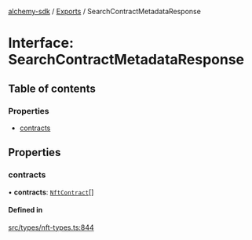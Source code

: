 [alchemy-sdk](../README.md) / [Exports](../modules.md) / SearchContractMetadataResponse

# Interface: SearchContractMetadataResponse

## Table of contents

### Properties

- [contracts](SearchContractMetadataResponse.md#contracts)

## Properties

### contracts

• **contracts**: [`NftContract`](NftContract.md)[]

#### Defined in

[src/types/nft-types.ts:844](https://github.com/alchemyplatform/alchemy-sdk-js/blob/6dc36f9/src/types/nft-types.ts#L844)
